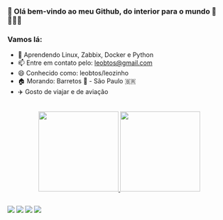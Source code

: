 ### 📡 Olá bem-vindo ao meu Github, do interior para o mundo 👋 👩🏿‍💻
<!--
**leobtos/leobtos** is a ✨ _special_ ✨ repository because its `README.md` (this file) appears on your GitHub profile.
-->
<!-- Vamos lá: -->
### Vamos lá: 
- 🚀 Aprendendo Linux, Zabbix, Docker e Python
- 📫 Entre em contato pelo: leobtos@gmail.com
- 😄 Conhecido como: leobtos/leozinho
- 🏠 Morando: Barretos 🤠 - São Paulo 🇧🇷
- ✈️ Gosto de viajar e de aviação

##

<div align="center">
  <a href="https://github.com/leobtos">
    <img height="180em" src="https://github-readme-stats.vercel.app/api?username=leobtos&show_icons=true&theme=dark&include_all_commits=true&count_private=true"/>
    <img height="180em" src="https://github-readme-stats.vercel.app/api/top-langs/?username=leobtos&layout=compact&langs_count=7&theme=dracula"/>
</div>

  ##
  
  <div> 
  <a href="https://www.linkedin.com/in/leobtos" target="_blank"><img src="https://img.shields.io/badge/-LinkedIn-%230077B5?style=for-the-badge&logo=linkedin&logoColor=white" target="_blank"></a> 
  <a href = "mailto:leobtos@gmail.com"><img src="https://img.shields.io/badge/-Gmail-%23333?style=for-the-badge&logo=gmail&logoColor=white" target="_blank"></a>
  <a href="http://twitter.com/badtux_">
     <img src="https://img.shields.io/twitter/follow/leobtos_?label=Twitter&logo=twitter&style=for-the-badge" /></a>
  <a href="https://www.youtube.com/channel/UCEWRCY26qqJLrwwti3AL5Vw" target="_blank"><img src="https://img.shields.io/badge/YouTube-FF0000?style=for-the-badge&logo=youtube&logoColor=white" target="_blank"></a>
 </div>
